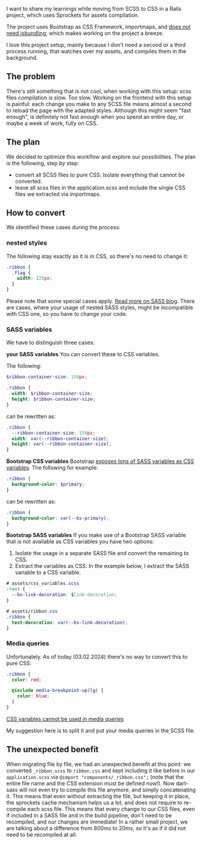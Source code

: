 I want to share my learnings while moving from SCSS to CSS in a Rails project, which uses Sprockets for assets compilation.

The project uses Bootstrap as CSS Framework, importmaps, and [does not need jsbundling](https://dev.to/coorasse/rails-7-bootstrap-5-and-importmaps-without-nodejs-4g8), which makes working on the project a breeze.

I love this project setup, mainly because I don't need a second or a third process running, that watches over my assets, and compiles them in the background.

## The problem

There's still something that is not cool, when working with this setup: scss files compilation is slow. Too slow.
Working on the frontend with this setup is painful: each change you make to any SCSS file means almost a second to reload the page with the adapted styles. Although this might seem "fast enough", is definitely not fast enough when you spend an entire day, or maybe a week of work, fully on CSS.

## The plan

We decided to optimize this workflow and explore our possibilities. The plan is the following, step by step:
* convert all SCSS files to pure CSS. Isolate everything that cannot be converted.
* leave all scss files in the application.scss and include the single CSS files we extracted via importmaps.

## How to convert

We identified these cases during the process:

### nested styles

The following stay exactly as it is in CSS, so there's no need to change it:

```scss
.ribbon {
  .flag {
    width: 225px;
  }
}
```

Please note that some special cases apply. [Read more on SASS blog](https://sass-lang.com/blog/sass-and-native-nesting/). There are cases, where your usage of nested SASS styles, might be incompatible with CSS one, so you have to change your code.

### SASS variables

We have to distinguish three cases:

**your SASS variables**
You can convert these to CSS variables.

The following:

```scss
$ribbon-container-size: 150px;

.ribbon {
  width: $ribbon-container-size;
  height: $ribbon-container-size;
}
```

can be rewritten as:

```css
.ribbon {
  --ribbon-container-size: 150px;
  width: var(--ribbon-container-size);
  height: var(--ribbon-container-size);
}
```

**Bootstrap CSS variables**
Bootstrap [exposes tons of SASS variables as CSS variables](https://getbootstrap.com/docs/5.3/customize/css-variables/). The following for example:

```scss
.ribbon {
  background-color: $primary;
}
```

can be rewritten as:

```css
.ribbon {
  background-color: var(--bs-primary);
}
```

**Bootstrap SASS variables**
If you make use of a Bootstrap SASS variable that is not available as CSS variables you have two options:

1. Isolate the usage in a separate SASS file and convert the remaining to CSS.
2. Extract the variables as CSS. In the example below, I extract the SASS variable to a CSS variable.

```css
# assets/css_variables.scss
:root {
  --bs-link-decoration: $link-decoration;
}
```

```css
# assets/ribbon.css
.ribbon {
  text-decoration: var(--bs-link-decoration);
}
```

### Media queries

Unfortunately. As of today (03.02.2024) there's no way to convert this to pure CSS:

```scss
.ribbon {
  color: red;

  @include media-breakpoint-up(lg) {
    color: blue;
  }
}
```

[CSS variables cannot be used in media queries](https://getbootstrap.com/docs/5.3/customize/css-variables/#grid-breakpoints)

My suggestion here is to split it and put your media queries in the SCSS file.

## The unexpected benefit

When migrating file by file, we had an unexpected benefit at this point: we converted `_ribbon.scss` to `ribbon.css` and kept including it like before in our `application.scss` via `@import "components/_ribbon.css";` (note that the entire file name and the CSS extension must be defined now!).
Now dart-sass will not even try to compile this file anymore, and simply concatenating it. This means that even without   extracting the file, but keeping it in place, the sprockets cache mechanism helps us a lot, and does not require to re-compile each scss file. This means that every change to our CSS files, even if included in a SASS file and in the build pipeline, don't need to be recompiled, and our changes are immediate! In a rather small project, we are talking about a difference from 800ms to 20ms, so it's as if it did not need to be recompiled at all.

